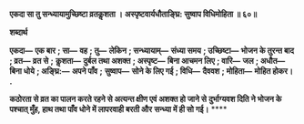 **एकदा सा तु सन्ध्यायामुच्छिष्टा व्रतकॢशता ।** **अस्पृष्टवार्यधौताङ्घ्रि: सुष्वाप विधिमोहिता ॥ ६०॥** 

**शब्दार्थ** 

**एकदा—** **एक बार** **; सा—** **वह** **; तु—** **लेकिन** **; सन्ध्यायाम्—** **संध्या समय** **; उच्छिष्टा—** **भोजन के तुरन्त बाद** **; व्रत—** **व्रत से** **;** **कॢशता—** **दुर्बल तथा अशक्त** **; अस्पृष्ट—** **बिना आचमन लिए** **; वारि—** **जल** **; अधौत—** **बिना धोये** **; अङ्घ्रि:—** **अपने पाँव** **;** **सुष्वाप—** **सोने के लिए गई** **; विधि—** **दैववश** **; मोहिता—** **मोहित होकर।** **.** 

**कठोरता से व्रत का पालन करते रहने से अत्यन्त क्षीण एवं अशक्त हो जाने से** **दुर्भाग्यवश दिति ने भोजन के पश्चात् मुँह, हाथ तथा पाँव धोने में लापरवाही बरती और** **सन्ध्या में ही सो गई।** **** 
